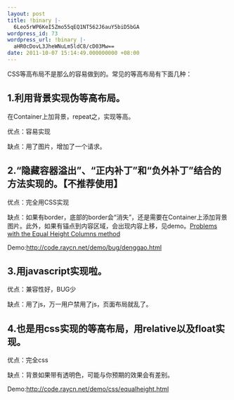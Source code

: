 ```yaml
---
layout: post
title: !binary |-
  6Leo5rWP6KeI5Zmo55qEQ1NT562J6auY5biD5bGA
wordpress_id: 73
wordpress_url: !binary |-
  aHR0cDovL3JheWNuLm5ldC8/cD03Mw==
date: 2011-10-07 15:14:49.000000000 +08:00
---
```

CSS等高布局不是那么的容易做到的。常见的等高布局有下面几种：
<h2>1.利用背景实现伪等高布局。</h2>
在Container上加背景，repeat之，实现等高。

优点：容易实现

缺点：用了图片，增加了一个请求。
<h2>2.“隐藏容器溢出”、“正内补丁”和“负外补丁”结合的方法实现的。【不推荐使用】</h2>
优点：完全用CSS实现

缺点：如果有border，底部的border会“消失”，还是需要在Container上添加背景图片。此外，如果有锚点到内容区域，会出现内容上移，见demo。<a title="equalheight problems" href="http://www.positioniseverything.net/articles/onetruelayout/appendix/equalheightproblems">Problems with the Equal Height Columns method</a>

Demo:<a title="等高布局之二" href="http://code.raycn.net/demo/bug/denggao.html">http://code.raycn.net/demo/bug/denggao.html</a>
<h2>3.用javascript实现啦。</h2>
优点：兼容性好，BUG少

缺点：用了js，万一用户禁用了js，页面布局就乱了。
<h2>4.也是用css实现的等高布局，用relative以及float实现。</h2>
优点：完全css

缺点：背景如果带有透明色，可能与你预期的效果会有差别。

Demo:<a title="equalheight" href="http://code.raycn.net/demo/css/equalheight.html">http://code.raycn.net/demo/css/equalheight.html</a>
